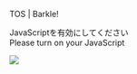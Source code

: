 TOS | Barkle!

JavaScriptを有効にしてください  
Please turn on your JavaScript

![](/static-assets/splash.png?1729860999995)